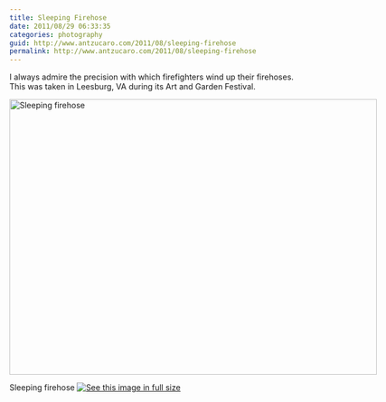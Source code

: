 ```yaml
---
title: Sleeping Firehose
date: 2011/08/29 06:33:35
categories: photography
guid: http://www.antzucaro.com/2011/08/sleeping-firehose
permalink: http://www.antzucaro.com/2011/08/sleeping-firehose
---
```

I always admire the precision with which firefighters wind up their firehoses. This was taken in Leesburg, VA during its Art and Garden Festival. 

<div class='wp-caption aligncenter' style='width: 660px; margin-left: auto; margin-right: auto;'>
<img width='650px' height='488px' alt="Sleeping firehose" title='Sleeping firehose' src='http://media.antzucaro.com/uploads/2011/08/Leesburg/firehose_m.jpg'>
<p class='wp-caption-text'>Sleeping firehose <a href='http://media.antzucaro.com/uploads/2011/08/Leesburg/firehose_l.jpg'><img alt='See this image in full size' src='http://media.antzucaro.com/static/fs_img.jpg' /></a></p>
</div>

